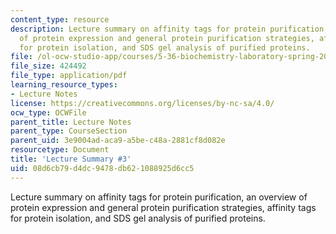 ```yaml
---
content_type: resource
description: Lecture summary on affinity tags for protein purification, an overview
  of protein expression and general protein purification strategies, affinity tags
  for protein isolation, and SDS gel analysis of purified proteins.
file: /ol-ocw-studio-app/courses/5-36-biochemistry-laboratory-spring-2009/08d6cb79d4dc9478db621088925d6cc5_536lecntwtbnk_3.pdf
file_size: 424492
file_type: application/pdf
learning_resource_types:
- Lecture Notes
license: https://creativecommons.org/licenses/by-nc-sa/4.0/
ocw_type: OCWFile
parent_title: Lecture Notes
parent_type: CourseSection
parent_uid: 3e9004ad-aca9-a5be-c48a-2881cf8d082e
resourcetype: Document
title: 'Lecture Summary #3'
uid: 08d6cb79-d4dc-9478-db62-1088925d6cc5
---
```

Lecture summary on affinity tags for protein purification, an overview of protein expression and general protein purification strategies, affinity tags for protein isolation, and SDS gel analysis of purified proteins.